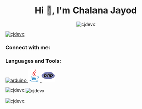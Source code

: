 <h1 align="center">Hi 👋, I'm Chalana Jayod</h1>

<p align="center"> <img src="https://komarev.com/ghpvc/?username=cjdevx&label=Profile%20views&color=0e75b6&style=flat" alt="cjdevx" /> </p>

<p align="left"> <a href="https://github.com/ryo-ma/github-profile-trophy"><img src="https://github-profile-trophy.vercel.app/?username=cjdevx" alt="cjdevx" /></a> </p>

<h3 align="left">Connect with me:</h3>
<p align="left">
</p>

<h3 align="left">Languages and Tools:</h3>
<p align="left"> <a href="https://www.arduino.cc/" target="_blank" rel="noreferrer"> <img src="https://cdn.worldvectorlogo.com/logos/arduino-1.svg" alt="arduino" width="40" height="40"/> </a> <a href="https://www.java.com" target="_blank" rel="noreferrer"> <img src="https://raw.githubusercontent.com/devicons/devicon/master/icons/java/java-original.svg" alt="java" width="40" height="40"/> </a> <a href="https://www.php.net" target="_blank" rel="noreferrer"> <img src="https://raw.githubusercontent.com/devicons/devicon/master/icons/php/php-original.svg" alt="php" width="40" height="40"/> </a> </p>

<p><img align="left" src="https://github-readme-stats.vercel.app/api/top-langs?username=cjdevx&show_icons=true&locale=en&layout=compact" alt="cjdevx" /></p>

<p>&nbsp;<img align="center" src="https://github-readme-stats.vercel.app/api?username=cjdevx&show_icons=true&locale=en" alt="cjdevx" /></p>

<p><img align="center" src="https://github-readme-streak-stats.herokuapp.com/?user=cjdevx&" alt="cjdevx" /></p>

